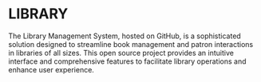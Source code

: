 # LIBRARY
The Library Management System, hosted on GitHub, is a sophisticated solution designed to streamline book management and patron interactions in libraries of all sizes. This open source project provides an intuitive interface and comprehensive features to facilitate library operations and enhance user experience.
